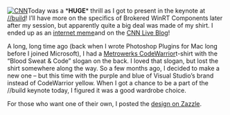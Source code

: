 [![CNN](http://devhawk.net/wp-content/uploads/2014/04/CNN-300x190.jpg)](http://devhawk.net/wp-content/uploads/2014/04/CNN.jpg)Today
was a \***HUGE**\* thrill as I got to present in the keynote at
[//build](http://www.buildwindows.com/)! I’ll have more on the specifics
of Brokered WinRT Components later after my session, but apparently
quite a big deal was made of my shirt. I ended up as an [internet
meme](http://cheezburger.com/8132467456)and on the [CNN Live
Blog](http://cnntechlive.cnn.com/Event/Microsoft_Build_keynote_3/111712554)!

A long, long time ago (back when I wrote Photoshop Plugins for Mac long
before I joined Microsoft), I had a [Metrowerks
CodeWarrior](http://en.wikipedia.org/wiki/CodeWarrior)t-shirt with the
“Blood Sweat & Code” slogan on the back. I loved that slogan, but lost
the shirt somewhere along the way. So a few months ago, I decided to
make a new one – but this time with the purple and blue of Visual
Studio’s brand instead of CodeWarrior yellow. When I got a chance to be
a part of the //build keynote today, I figured it was a good wardrobe
choice.

For those who want one of their own, I posted the [design on
Zazzle](http://www.zazzle.com/blood_sweat_code_shirt-235243653937823200).
